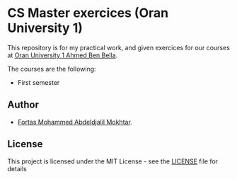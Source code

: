 # CS Master exercices (Oran University 1)

This repository is for my practical work, and given exercices for our courses at [Oran University 1 Ahmed Ben Bella](http://www.univ-oran1.dz/).

The courses are the following:
* First semester


## Author
* [Fortas Mohammed Abdeldjalil Mokhtar](https://github.com/Fcmam5).

## License
This project is licensed under the MIT License - see the [LICENSE](./LICENSE) file for details
